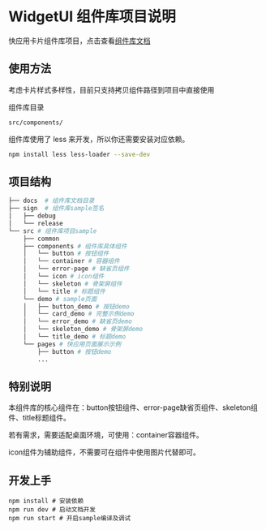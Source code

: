 # WidgetUI 组件库项目说明

快应用卡片组件库项目，点击查看[组件库文档](https://github.com/OPPO-QuickApp/widget-ui/blob/dev/docs/button.md)

## 使用方法

考虑卡片样式多样性，目前只支持拷贝组件路径到项目中直接使用

组件库目录

```sh
src/components/
```

组件库使用了 less 来开发，所以你还需要安装对应依赖。

```sh
npm install less less-loader --save-dev
```

## 项目结构

```sh
├── docs  # 组件库文档目录
├── sign  # 组件库sample签名
│   ├── debug
│   └── release
└── src # 组件库项目sample
    ├── common
    ├── components # 组件库具体组件
    │   └── button # 按钮组件
    │   └── container # 容器组件
    │   └── error-page # 缺省页组件
    │   └── icon # icon组件
    │   └── skeleton # 骨架屏组件
    │   └── title # 标题组件
    └── demo # sample页面
    │   ├── button_demo # 按钮demo
    │   └── card_demo # 完整示例demo
    │   └── error_demo # 缺省页demo
    │   └── skeleton_demo # 骨架屏demo
    │   └── title_demo # 标题demo
    └── pages # 快应用页面展示示例
        ├── button # 按钮demo
		...
```

## 特别说明

本组件库的核心组件在：button按钮组件、error-page缺省页组件、skeleton组件、title标题组件。

若有需求，需要适配桌面环境，可使用：container容器组件。

icon组件为辅助组件，不需要可在组件中使用图片代替即可。

## 开发上手

```shell script
npm install # 安装依赖
npm run dev # 启动文档开发
npm run start # 开启sample编译及调试
```

